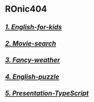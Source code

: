 # **ROnic404**
## [*1. English-for-kids*](https://ronic404-rs2020q1-english-for-kids.netlify.app/)  
## [*2. Movie-search*](https://ronic404-rs2020q1-movie-search.netlify.app/)
## [*3. Fancy-weather*](https://ronic404-rs2020q1-fancy-weather.netlify.app/)
## [*4. English-puzzle*](https://ronic404-rs2020q1-english-puzzle.netlify.app/)
## [*5. Presentation-TypeScript*](https://youtu.be/mU9xvyq4Hr0)

